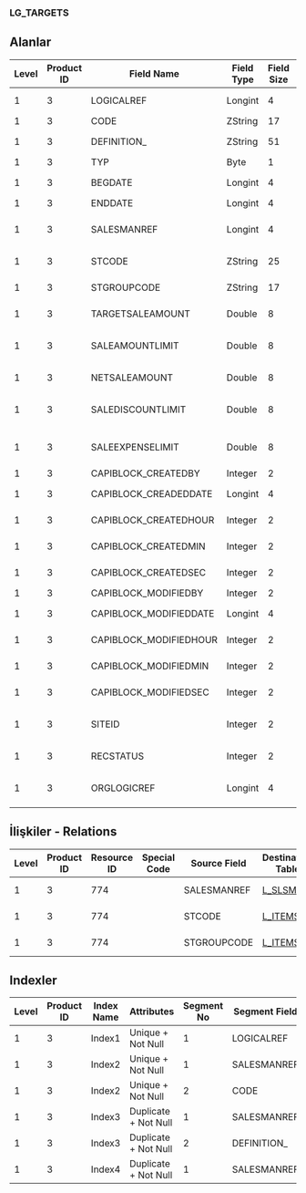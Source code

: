 ### LG_TARGETS

## Alanlar

**Level**|**Product ID**|**Field Name**|**Field Type**|**Field Size**|**Field Offset**|**Türkçe Açıklama**|**Expression**
-----|-----|-----|-----|-----|-----|-----|-----
1|3|LOGICALREF|Longint|4|0|Hedef log. Ref.|Target Logical Reference
1|3|CODE|ZString|17|4|Hedef kodu|Target Code
1|3|DEFINITION_|ZString|51|21|Hedef açıklama|Target Description
1|3|TYP|Byte|1|72|Hedef Türü|Target Type
1|3|BEGDATE|Longint|4|73|Başlangıç tarihi|Start Date
1|3|ENDDATE|Longint|4|77|Bitiş Tarihi|End Date
1|3|SALESMANREF|Longint|4|81|Satış Temsilcisi Referansı|Sales Representative Reference
1|3|STCODE|ZString|25|85|Malzeme Kodu|Item Code
1|3|STGROUPCODE|ZString|17|110|Malzeme Grup Kodu|Item Group Code
1|3|TARGETSALEAMOUNT|Double|8|127|Hedef satış miktarı|Target Sales Quantity
1|3|SALEAMOUNTLIMIT|Double|8|135|Satış Miktarı Limiti|Sales Quantity Limit
1|3|NETSALEAMOUNT|Double|8|143|Net Satış Mik.|Net Sales Quantity
1|3|SALEDISCOUNTLIMIT|Double|8|151|Satış indirimi limiti|Sales Discount Limit
1|3|SALEEXPENSELIMIT|Double|8|159|Satış masraf limiti|Sales Surcharge Limit
1|3|CAPIBLOCK_CREATEDBY|Integer|2|167|Oluşturan|Created By
1|3|CAPIBLOCK_CREADEDDATE|Longint|4|169|Oluşturulma Tarihi|Created Date
1|3|CAPIBLOCK_CREATEDHOUR|Integer|2|173|Oluşturulma Saati|Created Hour
1|3|CAPIBLOCK_CREATEDMIN|Integer|2|175|Oluşturulma Dakikası|Created Minute
1|3|CAPIBLOCK_CREATEDSEC|Integer|2|177|Oluşturulma Saniyesi|Created Second
1|3|CAPIBLOCK_MODIFIEDBY|Integer|2|179|Değiştiren|Modified By
1|3|CAPIBLOCK_MODIFIEDDATE|Longint|4|181|Değiştirilme Tarihi|Modified Date
1|3|CAPIBLOCK_MODIFIEDHOUR|Integer|2|185|Değiştirilme Saati|Modified Hour
1|3|CAPIBLOCK_MODIFIEDMIN|Integer|2|187|Değiştirilme Dakikası|Modified Minute
1|3|CAPIBLOCK_MODIFIEDSEC|Integer|2|189|Değiştirilme Saniyesi|Modified Second
1|3|SITEID|Integer|2|191|Veri Merkezi|Data Processing Site
1|3|RECSTATUS|Integer|2|193|Kayıt Durumu|Record Status
1|3|ORGLOGICREF|Longint|4|195|Orijinal Kayıt Log. Ref.|Original Record Logical Reference

## İlişkiler - Relations
**Level**|**Product ID**|**Resource ID**|**Special Code**|**Source Field**|**Destination Table**|**Destination Field**|**Relation Type**|**Extra Condition**
-----|-----|-----|-----|-----|-----|-----|-----|-----
1|3|774||SALESMANREF|[L_SLSMAN](../L_SLSMAN "L_SLSMAN")|LOGICALREF|one-to-one|
1|3|774||STCODE|[L_ITEMS](../L_ITEMS "L_ITEMS")|CODE|one-to-one|
1|3|774||STGROUPCODE|[L_ITEMS](../L_ITEMS "L_ITEMS")|STGRPCODE|one-to-one|

## Indexler
**Level**|**Product ID**|**Index Name**|**Attributes**|**Segment No**|**Segment Field**|**Sense**
-----|-----|-----|-----|-----|-----|-----
1|3|Index1|Unique + Not Null|1|LOGICALREF|Ascending
1|3|Index2|Unique + Not Null|1|SALESMANREF|Ascending
1|3|Index2|Unique + Not Null|2|CODE|Ascending
1|3|Index3|Duplicate + Not Null|1|SALESMANREF|Ascending
1|3|Index3|Duplicate + Not Null|2|DEFINITION_|Ascending
1|3|Index4|Duplicate + Not Null|1|SALESMANREF|Ascending
